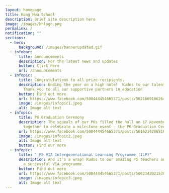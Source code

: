 ```yaml
---
layout: homepage
title: Kong Hwa School
description: Brief site description here
image: /images/khlogo.png
permalink: /
notification: ""
sections:
  - hero:
      background: /images/bannerupdated.gif
  - infobar:
      title: Announcements
      description: For the latest news and updates
      button: Click here
      url: /announcements
  - infopic:
      title: Congratulations to all prize-recipients.
      description: Ending the year on a high note!  Kudos to our talented performers.
        Thank you to all our supportive partners in education
      button: Find out more
      url: https://www.facebook.com/508444454665371/posts/502166918626458
      image: /images/infopic1.jpeg
      alt: Image alt text
  - infopic:
      title: P6 Graduation Ceremony
      description: The squeals of our P6s filled the hall on 17 November 2022, coming
        together to celebrate a milestone event – the P6 Graduation Ceremony.
      url: https://www.facebook.com/508444454665371/posts/501621428681007
      image: /images/infopic2.jpeg
      alt: Image alt text
      button: Find our more
  - infopic:
      title: " P5 VIA Intergenerational Learning Programme (ILP)"
      description: And it's a wrap! Kudos to our amazing P5 teachers and students for
        a successful VIA programme.
      button: Find out more
      url: https://www.facebook.com/508444454665371/posts/500234392153044
      image: /images/infopic3.jpeg
      alt: Image alt text
---
```

